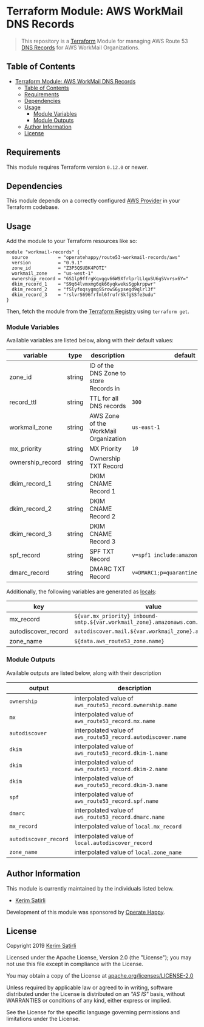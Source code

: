 # Terraform Module: AWS WorkMail DNS Records

> This repository is a [Terraform](https://terraform.io/) Module for managing AWS Route 53 [DNS Records](https://docs.aws.amazon.com/workmail/latest/adminguide/add_domain.html) for AWS WorkMail Organizations.

## Table of Contents

- [Terraform Module: AWS WorkMail DNS Records](#terraform-module-aws-workmail-dns-records)
  - [Table of Contents](#table-of-contents)
  - [Requirements](#requirements)
  - [Dependencies](#dependencies)
  - [Usage](#usage)
    - [Module Variables](#module-variables)
    - [Module Outputs](#module-outputs)
  - [Author Information](#author-information)
  - [License](#license)

## Requirements

This module requires Terraform version `0.12.0` or newer.

## Dependencies

This module depends on a correctly configured [AWS Provider](https://www.terraform.io/docs/providers/aws/index.html) in your Terraform codebase.

## Usage

Add the module to your Terraform resources like so:

```hcl
module "workmail-records" {
  source           = "operatehappy/route53-workmail-records/aws"
  version          = "0.9.1"
  zone_id          = "Z3P5QSUBK4POTI"
  workmail_zone    = "us-west-1"
  ownership_record = "6S1lp9ffrgKqvqgv66W9XfrlprlLlquSU6gSVvrsx6Y="
  dkim_record_1    = "S9q64lvmxmg6qk66yqkweksSgpkrppwr"
  dkim_record_2    = "fSlyfoqsygmgSSrowS6ypsegd9qlrl3f"
  dkim_record_3    = "rslvrS696frfml6frufrSkfgSSfe3udu"
}
```

Then, fetch the module from the [Terraform Registry](https://registry.terraform.io/modules/operatehappy/workmail-records/aws/0.9.0) using `terraform get`.

### Module Variables

Available variables are listed below, along with their default values:

| variable         | type   | description                                         | default                              |
|------------------|--------|-----------------------------------------------------|--------------------------------------|
| zone_id          | string | ID of the DNS Zone to store Records in              |                                      |
| record_ttl       | string | TTL for all DNS records                             | `300`                                |
| workmail_zone    | string | AWS Zone of the WorkMail Organization               | `us-east-1` |                        |
| mx_priority      | string | MX Priority                                         | `10`                                 |
| ownership_record | string | Ownership TXT Record                                |                                      |
| dkim_record_1    | string | DKIM CNAME Record 1                                 |                                      |
| dkim_record_2    | string | DKIM CNAME Record 2                                 |                                      |
| dkim_record_3    | string | DKIM CNAME Record 3                                 |                                      |
| spf_record       | string | SPF TXT Record                                      | `v=spf1 include:amazonses.com ~all`  |
| dmarc_record     | string | DMARC TXT Record                                    | `v=DMARC1;p=quarantine;pct=100;fo=1` |

Additionally, the following variables are generated as [locals](https://www.terraform.io/docs/configuration/locals.html):

| key                 | value                                                                 |
|---------------------|-----------------------------------------------------------------------|
| mx_record           | `${var.mx_priority} inbound-smtp.${var.workmail_zone}.amazonaws.com.` |
| autodiscover_record | `autodiscover.mail.${var.workmail_zone}.awsapps.com.`                 |
| zone_name           | `${data.aws_route53_zone.name}`                                       |

### Module Outputs

Available outputs are listed below, along with their description

| output                | description                                                  |
|-----------------------|--------------------------------------------------------------|
| `ownership`           | interpolated value of `aws_route53_record.ownership.name`    |
| `mx`                  | interpolated value of `aws_route53_record.mx.name`           |
| `autodiscover`        | interpolated value of `aws_route53_record.autodiscover.name` |
| `dkim`                | interpolated value of `aws_route53_record.dkim-1.name`       |
| `dkim`                | interpolated value of `aws_route53_record.dkim-2.name`       |
| `dkim`                | interpolated value of `aws_route53_record.dkim-3.name`       |
| `spf`                 | interpolated value of `aws_route53_record.spf.name`          |
| `dmarc`               | interpolated value of `aws_route53_record.dmarc.name`        |
| `mx_record`           | interpolated value of `local.mx_record`                      |
| `autodiscover_record` | interpolated value of `local.autodiscover_record`            |
| `zone_name`           | interpolated value of `local.zone_name`                      |

## Author Information

This module is currently maintained by the individuals listed below.

- [Kerim Satirli](https://github.com/ksatirli)

Development of this module was sponsored by [Operate Happy](https://github.com/operatehappy).

## License

Copyright 2019 [Kerim Satirli](https://github.com/ksatirli)

Licensed under the Apache License, Version 2.0 (the "License"); you may not use this file except in compliance with the License.

You may obtain a copy of the License at [apache.org/licenses/LICENSE-2.0](http://www.apache.org/licenses/LICENSE-2.0)

Unless required by applicable law or agreed to in writing, software distributed under the License is distributed on an _"AS IS"_ basis, without WARRANTIES or conditions of any kind, either express or implied.

See the License for the specific language governing permissions and limitations under the License.
